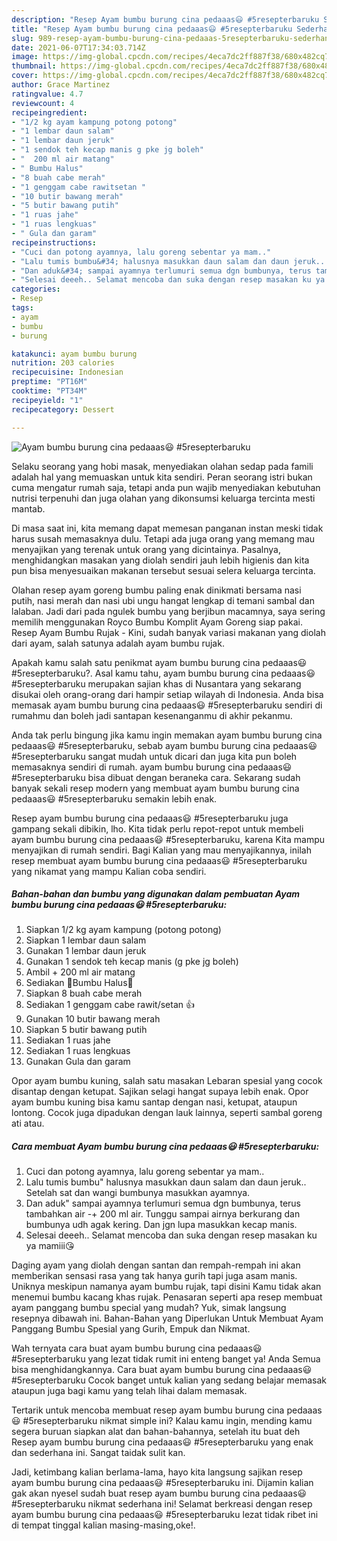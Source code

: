 ```yaml
---
description: "Resep Ayam bumbu burung cina pedaaas😃 #5resepterbaruku Sederhana Untuk Jualan"
title: "Resep Ayam bumbu burung cina pedaaas😃 #5resepterbaruku Sederhana Untuk Jualan"
slug: 989-resep-ayam-bumbu-burung-cina-pedaaas-5resepterbaruku-sederhana-untuk-jualan
date: 2021-06-07T17:34:03.714Z
image: https://img-global.cpcdn.com/recipes/4eca7dc2ff887f38/680x482cq70/ayam-bumbu-burung-cina-pedaaas😃-5resepterbaruku-foto-resep-utama.jpg
thumbnail: https://img-global.cpcdn.com/recipes/4eca7dc2ff887f38/680x482cq70/ayam-bumbu-burung-cina-pedaaas😃-5resepterbaruku-foto-resep-utama.jpg
cover: https://img-global.cpcdn.com/recipes/4eca7dc2ff887f38/680x482cq70/ayam-bumbu-burung-cina-pedaaas😃-5resepterbaruku-foto-resep-utama.jpg
author: Grace Martinez
ratingvalue: 4.7
reviewcount: 4
recipeingredient:
- "1/2 kg ayam kampung potong potong"
- "1 lembar daun salam"
- "1 lembar daun jeruk"
- "1 sendok teh kecap manis g pke jg boleh"
- "  200 ml air matang"
- " Bumbu Halus"
- "8 buah cabe merah"
- "1 genggam cabe rawitsetan "
- "10 butir bawang merah"
- "5 butir bawang putih"
- "1 ruas jahe"
- "1 ruas lengkuas"
- " Gula dan garam"
recipeinstructions:
- "Cuci dan potong ayamnya, lalu goreng sebentar ya mam.."
- "Lalu tumis bumbu&#34; halusnya masukkan daun salam dan daun jeruk.. Setelah sat dan wangi bumbunya masukkan ayamnya."
- "Dan aduk&#34; sampai ayamnya terlumuri semua dgn bumbunya, terus tambahkan air -+ 200 ml air. Tunggu sampai airnya berkurang dan bumbunya udh agak kering. Dan jgn lupa masukkan kecap manis."
- "Selesai deeeh.. Selamat mencoba dan suka dengan resep masakan ku ya mamiii😘"
categories:
- Resep
tags:
- ayam
- bumbu
- burung

katakunci: ayam bumbu burung 
nutrition: 203 calories
recipecuisine: Indonesian
preptime: "PT16M"
cooktime: "PT34M"
recipeyield: "1"
recipecategory: Dessert

---
```



![Ayam bumbu burung cina pedaaas😃 #5resepterbaruku](https://img-global.cpcdn.com/recipes/4eca7dc2ff887f38/680x482cq70/ayam-bumbu-burung-cina-pedaaas😃-5resepterbaruku-foto-resep-utama.jpg)

Selaku seorang yang hobi masak, menyediakan olahan sedap pada famili adalah hal yang memuaskan untuk kita sendiri. Peran seorang istri bukan cuma mengatur rumah saja, tetapi anda pun wajib menyediakan kebutuhan nutrisi terpenuhi dan juga olahan yang dikonsumsi keluarga tercinta mesti mantab.

Di masa  saat ini, kita memang dapat memesan panganan instan meski tidak harus susah memasaknya dulu. Tetapi ada juga orang yang memang mau menyajikan yang terenak untuk orang yang dicintainya. Pasalnya, menghidangkan masakan yang diolah sendiri jauh lebih higienis dan kita pun bisa menyesuaikan makanan tersebut sesuai selera keluarga tercinta. 

Olahan resep ayam goreng bumbu paling enak dinikmati bersama nasi putih, nasi merah dan nasi ubi ungu hangat lengkap di temani sambal dan lalaban. Jadi dari pada ngulek bumbu yang berjibun macamnya, saya sering memilih menggunakan Royco Bumbu Komplit Ayam Goreng siap pakai. Resep Ayam Bumbu Rujak - Kini, sudah banyak variasi makanan yang diolah dari ayam, salah satunya adalah ayam bumbu rujak.

Apakah kamu salah satu penikmat ayam bumbu burung cina pedaaas😃 #5resepterbaruku?. Asal kamu tahu, ayam bumbu burung cina pedaaas😃 #5resepterbaruku merupakan sajian khas di Nusantara yang sekarang disukai oleh orang-orang dari hampir setiap wilayah di Indonesia. Anda bisa memasak ayam bumbu burung cina pedaaas😃 #5resepterbaruku sendiri di rumahmu dan boleh jadi santapan kesenanganmu di akhir pekanmu.

Anda tak perlu bingung jika kamu ingin memakan ayam bumbu burung cina pedaaas😃 #5resepterbaruku, sebab ayam bumbu burung cina pedaaas😃 #5resepterbaruku sangat mudah untuk dicari dan juga kita pun boleh memasaknya sendiri di rumah. ayam bumbu burung cina pedaaas😃 #5resepterbaruku bisa dibuat dengan beraneka cara. Sekarang sudah banyak sekali resep modern yang membuat ayam bumbu burung cina pedaaas😃 #5resepterbaruku semakin lebih enak.

Resep ayam bumbu burung cina pedaaas😃 #5resepterbaruku juga gampang sekali dibikin, lho. Kita tidak perlu repot-repot untuk membeli ayam bumbu burung cina pedaaas😃 #5resepterbaruku, karena Kita mampu menyajikan di rumah sendiri. Bagi Kalian yang mau menyajikannya, inilah resep membuat ayam bumbu burung cina pedaaas😃 #5resepterbaruku yang nikamat yang mampu Kalian coba sendiri.

<!--inarticleads1-->

##### Bahan-bahan dan bumbu yang digunakan dalam pembuatan Ayam bumbu burung cina pedaaas😃 #5resepterbaruku:

1. Siapkan 1/2 kg ayam kampung (potong potong)
1. Siapkan 1 lembar daun salam
1. Gunakan 1 lembar daun jeruk
1. Gunakan 1 sendok teh kecap manis (g pke jg boleh)
1. Ambil  + 200 ml air matang
1. Sediakan  💖Bumbu Halus💖
1. Siapkan 8 buah cabe merah
1. Sediakan 1 genggam cabe rawit/setan 👍
1. Gunakan 10 butir bawang merah
1. Siapkan 5 butir bawang putih
1. Sediakan 1 ruas jahe
1. Sediakan 1 ruas lengkuas
1. Gunakan  Gula dan garam


Opor ayam bumbu kuning, salah satu masakan Lebaran spesial yang cocok disantap dengan ketupat. Sajikan selagi hangat supaya lebih enak. Opor ayam bumbu kuning bisa kamu santap dengan nasi, ketupat, ataupun lontong. Cocok juga dipadukan dengan lauk lainnya, seperti sambal goreng ati atau. 

<!--inarticleads2-->

##### Cara membuat Ayam bumbu burung cina pedaaas😃 #5resepterbaruku:

1. Cuci dan potong ayamnya, lalu goreng sebentar ya mam..
1. Lalu tumis bumbu&#34; halusnya masukkan daun salam dan daun jeruk.. Setelah sat dan wangi bumbunya masukkan ayamnya.
1. Dan aduk&#34; sampai ayamnya terlumuri semua dgn bumbunya, terus tambahkan air -+ 200 ml air. Tunggu sampai airnya berkurang dan bumbunya udh agak kering. Dan jgn lupa masukkan kecap manis.
1. Selesai deeeh.. Selamat mencoba dan suka dengan resep masakan ku ya mamiii😘


Daging ayam yang diolah dengan santan dan rempah-rempah ini akan memberikan sensasi rasa yang tak hanya gurih tapi juga asam manis. Uniknya meskipun namanya ayam bumbu rujak, tapi disini Kamu tidak akan menemui bumbu kacang khas rujak. Penasaran seperti apa resep membuat ayam panggang bumbu special yang mudah? Yuk, simak langsung resepnya dibawah ini. Bahan-Bahan yang Diperlukan Untuk Membuat Ayam Panggang Bumbu Spesial yang Gurih, Empuk dan Nikmat. 

Wah ternyata cara buat ayam bumbu burung cina pedaaas😃 #5resepterbaruku yang lezat tidak rumit ini enteng banget ya! Anda Semua bisa menghidangkannya. Cara buat ayam bumbu burung cina pedaaas😃 #5resepterbaruku Cocok banget untuk kalian yang sedang belajar memasak ataupun juga bagi kamu yang telah lihai dalam memasak.

Tertarik untuk mencoba membuat resep ayam bumbu burung cina pedaaas😃 #5resepterbaruku nikmat simple ini? Kalau kamu ingin, mending kamu segera buruan siapkan alat dan bahan-bahannya, setelah itu buat deh Resep ayam bumbu burung cina pedaaas😃 #5resepterbaruku yang enak dan sederhana ini. Sangat taidak sulit kan. 

Jadi, ketimbang kalian berlama-lama, hayo kita langsung sajikan resep ayam bumbu burung cina pedaaas😃 #5resepterbaruku ini. Dijamin kalian gak akan nyesel sudah buat resep ayam bumbu burung cina pedaaas😃 #5resepterbaruku nikmat sederhana ini! Selamat berkreasi dengan resep ayam bumbu burung cina pedaaas😃 #5resepterbaruku lezat tidak ribet ini di tempat tinggal kalian masing-masing,oke!.

